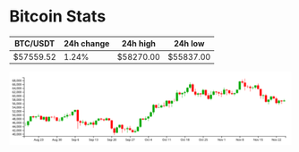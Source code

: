 # Bitcoin Stats

BTC/USDT|24h change|24h high|24h low|
|---|---|---|---|
|$57559.52|1.24%|$58270.00|$55837.00|

<img src="./chart.svg">
